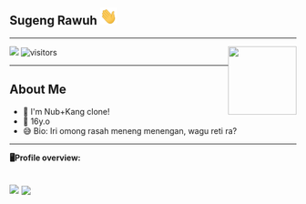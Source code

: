 ## Sugeng Rawuh <img src="https://raw.githubusercontent.com/iunderhere/iunderhere/main/assets/wave1.gif" width="30" height="30">
___
<img src="https://telegra.ph/file/4e8c57541f52bc04527fc.jpg" width="120" height="120" align="right">

<a href="https://t.me/iunderhere"> <img src="https://img.shields.io/badge/Telegram-blue?style=social&logo=Telegram" /></a>
![visitors](https://visitor-badge.laobi.icu/badge?page_id=iunderhere)
___

## **About Me**

- 🌱 I'm Nub+Kang clone!
- 🎂 16y.o 
- 😅 Bio: Iri omong rasah meneng menengan, wagu reti ra?
----
**🖥Profile overview:**

<a href="https://github.com/iunderhere/PenakMaido "> <img src="https://github-readme-stats.vercel.app/api?username=iunderhere&show_icons=true&theme=blue-green" /></a>
<a href="https://github.com/iunderhere"> <img align="center" src="https://github-readme-stats.vercel.app/api/top-langs/?username=iunderhere&layout=compact&theme=blue-green" /></a>
----
